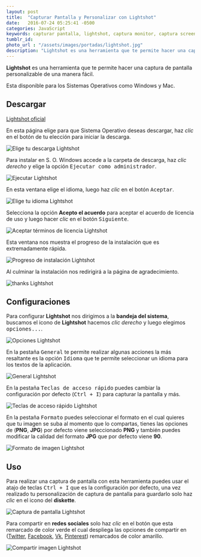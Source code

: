 ```yaml
---
layout: post
title:  "Capturar Pantalla y Personalizar con Lightshot"
date:   2016-07-24 05:25:41 -0500
categories: JavaScript
keywords: capturar pantalla, lightshot, captura monitor, captura screen
tumblr_id: 
photo_url : "/assets/images/portadas/lightshot.jpg"
description: "Lightshot es una herramienta que te permite hacer una captura de pantalla personalizable de una manera fácil"
---
```

**Lightshot** es una herramienta que te permite hacer una captura de pantalla personalizable de una manera fácil.

Esta disponible para los Sistemas Operativos como Windows y Mac.

## Descargar 

<a class="btn btn-link" href="https://app.prntscr.com/es/">Lightshot oficial</a>

En esta página elige para que Sistema Operativo deseas descargar, haz <em>clic</em> en el botón de tu elección para iniciar la descarga.

![Elige tu descarga Lightshot](/assets/images/posts/lightshot/elige_descarga.png)

Para instalar en S. O. Windows accede  a la carpeta de descarga, haz <em>clic derecho</em> y elige la opción <kbd>Ejecutar como administrador</kbd>.

![Ejecutar Lightshot](/assets/images/posts/lightshot/ejecutar_lightshot.png)

En esta ventana elige el idioma, luego haz <em>clic</em> en el botón <kbd>Aceptar</kbd>.

![Elige tu idioma Lightshot](/assets/images/posts/lightshot/elige_idioma.png)

Selecciona la opción **Acepto el acuerdo** para aceptar el acuerdo de licencia de uso y luego hacer <em>clic</em> en el botón <kbd>Siguiente</kbd>.

![Aceptar términos de licencia Lightshot](/assets/images/posts/lightshot/aceptar_terminos_licencia.png)

Esta ventana nos muestra el progreso de la instalación que es extremadamente rápida.

![Progreso de instalación Lightshot](/assets/images/posts/lightshot/final_instalacion_lightshot.png)

Al culminar la instalación nos redirigirá a la página de agradecimiento.

![thanks Lightshot](/assets/images/posts/lightshot/thanks_lightshot.png)

## Configuraciones

Para configurar **Lightshot** nos dirigimos a la **bandeja del sistema**, buscamos el icono de **Lightshot** hacemos <em>clic derecho</em> y luego elegimos <kbd>opciones...</kbd>.

![Opciones Lightshot](/assets/images/posts/lightshot/opciones_lightshot.png)

En la pestaña <kbd>General</kbd> te permite realizar algunas acciones la más resaltante es la opción <kbd>Idioma</kbd> que te permite seleccionar un idioma para los textos de la aplicación.

![General Lightshot](/assets/images/posts/lightshot/general_lightshot.png)

En la pestaña <kbd>Teclas de acceso rápido</kbd> puedes cambiar la configuración por defecto (<kbd>Ctrl + I</kbd>) para capturar la pantalla y más.

![Teclas de acceso rápido Lightshot](/assets/images/posts/lightshot/teclas_acceso_rapido_lightshot.png)

En la pestaña <kbd>Formato</kbd> puedes seleccionar el formato en el cual quieres que tu imagen se suba al momento que lo compartas, tienes las opciones de (**PNG**, **JPG**) por defecto viene seleccionado **PNG** y también puedes modificar la calidad del formato **JPG** que por defecto viene **90**.

![Formato de imagen Lightshot](/assets/images/posts/lightshot/formato_lightshot.png)

## Uso

Para realizar una captura de pantalla con esta herramienta puedes usar el atajo de teclas <kbd>Ctrl + I</kbd> que es la configuración por defecto, una vez realizado tu personalización de captura de pantalla para guardarlo solo haz <em>clic</em> en el icono del **diskette**.

![Captura de pantalla Lightshot](/assets/images/posts/lightshot/captura_pantalla_lightshot.png)

Para compartir en **redes sociales** solo haz <em>clic</em> en el botón que esta remarcado de color verde el cual despliega las opciones de compartir en ([Twitter](https://twitter.com), [Facebook](https://www.facebook.com), [Vk](https://new.vk.com/), [Pinterest](https://es.pinterest.com/)) remarcados de color amarillo.

![Compartir imagen  Lightshot](/assets/images/posts/lightshot/compartir_lightshot.png)
